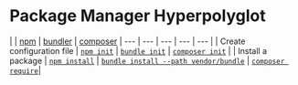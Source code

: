 # Package Manager Hyperpolyglot

|     | [npm] | [bundler] | [composer]
| --- | --- | --- | --- | --- |
| Create configuration file | [`npm init`][npm-init] | [`bundle init`][bundler-init] | [`composer init`][composer-init] |
| Install a package | [`npm install`][npm-install] | [`bundle install --path vendor/bundle`][bundler-install] | [`composer require`][composer-require]|


<!-- NPM -->
[npm]:         https://www.npmjs.com/
[npm-init]:    https://docs.npmjs.com/cli/init
[npm-install]: https://docs.npmjs.com/cli/install

<!-- Bundler -->
[bundler]:         http://bundler.io/
[bundler-init]:    http://bundler.io/v1.12/bundle_init.html
[bundler-install]: http://bundler.io/v1.12/man/bundle-install.1.html

<!-- Composer -->
[composer]:         https://getcomposer.org/
[composer-init]:    https://getcomposer.org/doc/03-cli.md#init
[composer-require]: https://getcomposer.org/doc/03-cli.md#require
